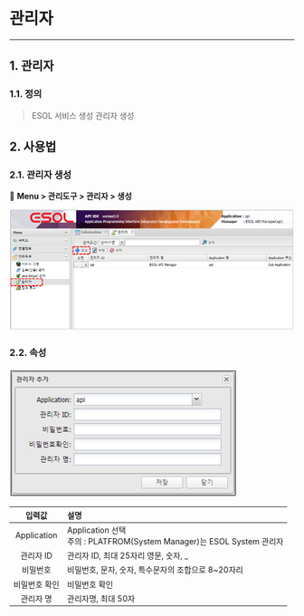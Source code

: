 # 관리자

---

## 1. 관리자
### 1.1. 정의

>ESOL 서비스 생성 관리자 생성  

## 2. 사용법
### 2.1. 관리자 생성

🎈 __Menu > 관리도구 > 관리자 > 생성__

<img src = "./images/03-management-tools-manager-01.PNG" width = "650px"> </img>

### 2.2. 속성

<img src = "./images/03-management-tools-manager-02.PNG" width = "400px"> </img>

| 입력값 | 설명 |
|:--:|:--|
| Application | Application 선택</br>주의 : PLATFROM(System Manager)는 ESOL System 관리자 |
| 관리자 ID | 관리자 ID, 최대 25자리 영문, 숫자, _ |
| 비밀번호 | 비밀번호, 문자, 숫자, 특수문자의 조합으로 8~20자리 |
| 비밀번호 확인 | 비밀번호 확인 |
| 관리자 명 | 관리자명, 최대 50자 |
